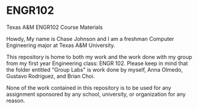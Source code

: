 # ENGR102
Texas A&M ENGR102 Course Materials

Howdy,
My name is Chase Johnson and I am a freshman Computer Engineering major at Texas A&M University.

This repository is home to both my work and the work done with my group from my first year Engineering class: ENGR 102. 
Please keep in mind that the folder entitled "Group Labs" is work done by myself, Anna Olmedo, Gustavo Rodriguez, and Brian Choi.

None of the work contained in this repository is to be used for any assignment sponsored by any school, university, or organization for any reason.
